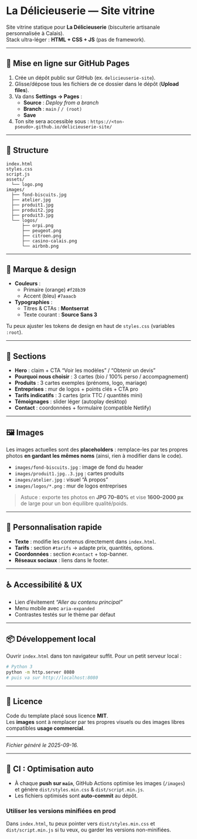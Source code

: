 # La Délicieuserie — Site vitrine

Site vitrine statique pour **La Délicieuserie** (biscuiterie artisanale personnalisée à Calais).  
Stack ultra-léger : **HTML + CSS + JS** (pas de framework).

---

## 🚀 Mise en ligne sur GitHub Pages

1. Crée un dépôt public sur GitHub (ex. `delicieuserie-site`).  
2. Glisse/dépose tous les fichiers de ce dossier dans le dépôt (**Upload files**).  
3. Va dans **Settings → Pages** :  
   - **Source** : *Deploy from a branch*  
   - **Branch** : `main` / `/ (root)`  
   - **Save**  
4. Ton site sera accessible sous : `https://<ton-pseudo>.github.io/delicieuserie-site/`

---

## 📁 Structure
```
index.html
styles.css
script.js
assets/
  └── logo.png
images/
  ├── fond-biscuits.jpg
  ├── atelier.jpg
  ├── produit1.jpg
  ├── produit2.jpg
  ├── produit3.jpg
  └── logos/
      ├── orpi.png
      ├── peugeot.png
      ├── citroen.png
      ├── casino-calais.png
      └── airbnb.png
```

---

## 🎨 Marque & design

- **Couleurs** :  
  - Primaire (orange) `#f28b39`  
  - Accent (bleu) `#7aaacb`  
- **Typographies** :  
  - Titres & CTAs : **Montserrat**  
  - Texte courant : **Source Sans 3**

Tu peux ajuster les tokens de design en haut de `styles.css` (variables `:root`).

---

## 🧩 Sections

- **Hero** : claim + CTA “Voir les modèles” / “Obtenir un devis”  
- **Pourquoi nous choisir** : 3 cartes (bio / 100% perso / accompagnement)  
- **Produits** : 3 cartes exemples (prénoms, logo, mariage)  
- **Entreprises** : mur de logos + points clés + CTA pro  
- **Tarifs indicatifs** : 3 cartes (prix TTC / quantités mini)  
- **Témoignages** : slider léger (autoplay desktop)  
- **Contact** : coordonnées + formulaire (compatible Netlify)

---

## 🖼️ Images

Les images actuelles sont des **placeholders** : remplace-les par tes propres photos **en gardant les mêmes noms** (ainsi, rien à modifier dans le code).  
- `images/fond-biscuits.jpg` : image de fond du header  
- `images/produit1.jpg..3.jpg` : cartes produits  
- `images/atelier.jpg` : visuel “À propos”  
- `images/logos/*.png` : mur de logos entreprises

> Astuce : exporte tes photos en **JPG 70–80%** et vise **1600–2000 px** de large pour un bon équilibre qualité/poids.

---

## 🔧 Personnalisation rapide

- **Texte** : modifie les contenus directement dans `index.html`.  
- **Tarifs** : section `#tarifs` → adapte prix, quantités, options.  
- **Coordonnées** : section `#contact` + top-banner.  
- **Réseaux sociaux** : liens dans le footer.

---

## ♿ Accessibilité & UX
- Lien d’évitement *“Aller au contenu principal”*  
- Menu mobile avec `aria-expanded`  
- Contrastes testés sur le thème par défaut

---

## 📦 Développement local
Ouvrir `index.html` dans ton navigateur suffit. Pour un petit serveur local :

```bash
# Python 3
python -m http.server 8080
# puis va sur http://localhost:8080
```

---

## 📄 Licence
Code du template placé sous licence **MIT**.  
Les **images** sont à remplacer par tes propres visuels ou des images libres compatibles **usage commercial**.

---

_Fichier généré le 2025-09-16._

---

## 🔄 CI : Optimisation auto
- À chaque **push sur `main`**, GitHub Actions optimise les images (`/images`) et génère `dist/styles.min.css` & `dist/script.min.js`.
- Les fichiers optimisés sont **auto-commit** au dépôt.

### Utiliser les versions minifiées en prod
Dans `index.html`, tu peux pointer vers `dist/styles.min.css` et `dist/script.min.js` si tu veux, ou garder les versions non-minifiées.
